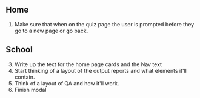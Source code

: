 ## Home
1. Make sure that when on the quiz page the user is prompted before they go to a new page or go back.
## School
3. Write up the text for the home page cards and the Nav text
4. Start thinking of a layout of the output reports and what elements it'll contain.
5. Think of a layout of QA and how it'll work.
6. Finish modal